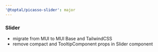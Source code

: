 ```yaml
---
'@toptal/picasso-slider': major
---
```


### Slider

- migrate from MUI to MUI Base and TailwindCSS
- remove compact and TooltipComponent props in Slider component
